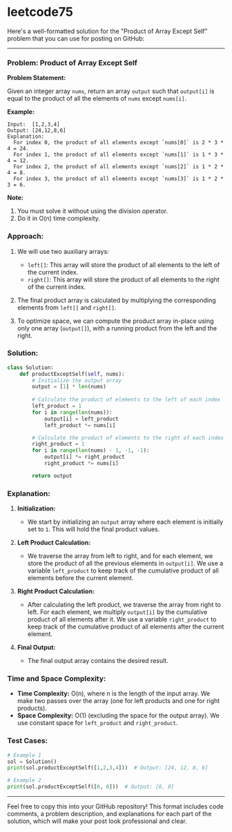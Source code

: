 # leetcode75
Here's a well-formatted solution for the "Product of Array Except Self" problem that you can use for posting on GitHub:

---

### Problem: Product of Array Except Self

**Problem Statement:**

Given an integer array `nums`, return an array `output` such that `output[i]` is equal to the product of all the elements of `nums` except `nums[i]`.

**Example:**

```text
Input:  [1,2,3,4]
Output: [24,12,8,6]
Explanation: 
  For index 0, the product of all elements except `nums[0]` is 2 * 3 * 4 = 24.
  For index 1, the product of all elements except `nums[1]` is 1 * 3 * 4 = 12.
  For index 2, the product of all elements except `nums[2]` is 1 * 2 * 4 = 8.
  For index 3, the product of all elements except `nums[3]` is 1 * 2 * 3 = 6.
```

**Note:**
1. You must solve it without using the division operator.
2. Do it in O(n) time complexity.

### Approach:

1. We will use two auxiliary arrays:
   - `left[]`: This array will store the product of all elements to the left of the current index.
   - `right[]`: This array will store the product of all elements to the right of the current index.
   
2. The final product array is calculated by multiplying the corresponding elements from `left[]` and `right[]`.

3. To optimize space, we can compute the product array in-place using only one array (`output[]`), with a running product from the left and the right.

### Solution:

```python
class Solution:
    def productExceptSelf(self, nums):
        # Initialize the output array
        output = [1] * len(nums)
        
        # Calculate the product of elements to the left of each index
        left_product = 1
        for i in range(len(nums)):
            output[i] = left_product
            left_product *= nums[i]

        # Calculate the product of elements to the right of each index
        right_product = 1
        for i in range(len(nums) - 1, -1, -1):
            output[i] *= right_product
            right_product *= nums[i]

        return output
```

### Explanation:

1. **Initialization:**
   - We start by initializing an `output` array where each element is initially set to `1`. This will hold the final product values.

2. **Left Product Calculation:**
   - We traverse the array from left to right, and for each element, we store the product of all the previous elements in `output[i]`. We use a variable `left_product` to keep track of the cumulative product of all elements before the current element.

3. **Right Product Calculation:**
   - After calculating the left product, we traverse the array from right to left. For each element, we multiply `output[i]` by the cumulative product of all elements after it. We use a variable `right_product` to keep track of the cumulative product of all elements after the current element.

4. **Final Output:**
   - The final output array contains the desired result.

### Time and Space Complexity:

- **Time Complexity:** O(n), where n is the length of the input array. We make two passes over the array (one for left products and one for right products).
- **Space Complexity:** O(1) (excluding the space for the output array). We use constant space for `left_product` and `right_product`.

### Test Cases:

```python
# Example 1
sol = Solution()
print(sol.productExceptSelf([1,2,3,4]))  # Output: [24, 12, 8, 6]

# Example 2
print(sol.productExceptSelf([0, 0]))  # Output: [0, 0]
```

---

Feel free to copy this into your GitHub repository! This format includes code comments, a problem description, and explanations for each part of the solution, which will make your post look professional and clear.
